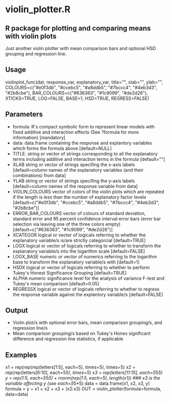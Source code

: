 # violin_plotter.R
## R package for plotting and comparing means with violin plots

Just another violin plotter with mean comparison bars and optional HSD grouping and regression line.

## Usage
violinplot_func(dat, response_var, explanatory_var, title="", xlab="", ylab="", COLOURS=c("#e0f3db", "#ccebc5", "#a8ddb5", "#7bccc4", "#4eb3d3", "#2b8cbe"), BAR_COLOURS=c("#636363", "#1c9099", "#de2d26"), XTICKS=TRUE, LOG=FALSE, BASE=1, HSD=TRUE, REGRESS=FALSE)
## Parameters
- formula: R's compact symbolic form to represent linear models with fixed additive and interaction effects (See ?formula for more information) [mandatory]
- data: data.frame containing the response and explantory variables which forms the formula above [default=NULL]
- TITLE: string or vector of strings corresponding to all the explanatory terms including additive and interaction terms in the formula [default=""]
- XLAB string or vector of strings specifing the x-axis labels [default=column names of the explanatory variables (and their combinations) from data]
- YLAB string or vector of strings specifing the y-axis labels [default=column names of the response variable from data]
- VIOLIN_COLOURS vector of colors of the violin plots which are repeated if the length is less than the number of explanatory factor levels [default=c("#e0f3db", "#ccebc5", "#a8ddb5", "#7bccc4", "#4eb3d3", "#2b8cbe")]
- ERROR_BAR_COLOURS vector of colours of standard deviation, standard error and 95 percent confidence interval error bars (error bar selection via leaving one of the three colors empty) [default=c("#636363", "#1c9099", "#de2d26")]
- XCATEGOR logical or vector of logicals referring to whether the explanatory variable/s is/are strictly categorcial [default=TRUE]
- LOGX logical or vector of logicals referring to whether to transform the explanatory variable/s into the logarithm scale [default=FALSE]
- LOGX_BASE numeric or vector of numerics referring to the logarithm base to transform the explanatory variable/s with [default=1]
- HSDX logical or vector of logicals referring to whether to perform Tukey's Honest Significance Grouping [default=TRUE]
- ALPHA numeric significance level for the analysis of variance F-test and Tukey's mean comparison [default=0.05]
- REGRESSX logical or vector of logicals referring to whether to regress the response variable against the explantory variable/s [default=FALSE]
## Output
- Violin plot/s with optional error bars, mean comparison grouping/s, and regression line/s
- Mean comparison grouping/s based on Tukey's Hones significant difference and regression line statistics, if applicable

## Examples
x1 = rep(rep(rep(letters[1:5], each=5), times=5), times=5)
x2 = rep(rep(letters[6:10], each=5*5), times=5)
x3 = rep(letters[11:15], each=5*5*5)
y = rep(1:5, each=5*5*5) + rnorm(rep(1:5, each=5), length(x1)) ### x3 is the variable affecting y (see each=5*5*5)
data = data.frame(x1, x2, x3, y)
formula = y ~ x1 + x2 + x3 + (x2:x3)
OUT = violin_plotter(formula=formula, data=data)
